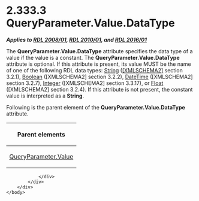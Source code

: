 <html dir="LTR" xmlns:mshelp="http://msdn.microsoft.com/mshelp" xmlns:ddue="http://ddue.schemas.microsoft.com/authoring/2003/5" xmlns:xlink="http://www.w3.org/1999/xlink" xmlns:tool="http://www.microsoft.com/tooltip">
    <head>
        <meta http-equiv="Content-Type" content="text/html; CHARSET=utf-8"></meta>
        <meta name="save" content="history"></meta>
        <title>2.333.3 QueryParameter.Value.DataType</title>
        <xml>
            <mshelp:toctitle title="2.333.3 QueryParameter.Value.DataType"></mshelp:toctitle>
            <mshelp:rltitle title="[MS-RDL]: QueryParameter.Value.DataType"></mshelp:rltitle>
            <mshelp:keyword index="A" term="ca7f8b99-d786-42b6-9a0b-970ddafbf1d2"></mshelp:keyword>
            <mshelp:attr name="DCSext.ContentType" value="open specification"></mshelp:attr>
            <mshelp:attr name="AssetID" value="ca7f8b99-d786-42b6-9a0b-970ddafbf1d2"></mshelp:attr>
            <mshelp:attr name="TopicType" value="kbRef"></mshelp:attr>
            <mshelp:attr name="DCSext.Title" value="[MS-RDL]: QueryParameter.Value.DataType" />
        </xml>
    </head>
    <body>
        <div id="header">
            <h1 class="heading">2.333.3 QueryParameter.Value.DataType</h1>
        </div>
        <div id="mainSection">
            <div id="mainBody">
                <div id="allHistory" class="saveHistory"></div>
                <div id="sectionSection0" class="section" name="collapseableSection">
                    

<p><b><i>Applies to </i></b><a href="1e855f94-4617-47e4-b89e-0856c6cb420f.htm"><b><i>RDL 2008/01</i></b></a><b><i>,
</i></b><a href="3428e690-a348-4ec7-8a6a-8efb42d2cdee.htm"><b><i>RDL 2010/01</i></b></a><b><i>,
and </i></b><a href="52ce3983-2bfc-4e72-9359-42aaf5fe4509.htm"><b><i>RDL 2016/01</i></b></a></p>

<p>The <b>QueryParameter.Value.DataType</b> attribute specifies
the data type of a value if the value is a constant. The <b>QueryParameter.Value.DataType</b>
attribute is optional. If this attribute is present, its value MUST be the name
of one of the following RDL data types: <a href="1ed81ef3-a683-45e3-aaad-bd2bbe71bc3d.htm">String</a> (<a href="https://go.microsoft.com/fwlink/?LinkId=90610">[XMLSCHEMA2]</a> section
3.2.1), <a href="4802fa14-3619-43fa-9898-3acab160a24c.htm">Boolean</a>
([XMLSCHEMA2] section 3.2.2), <a href="d3b6da93-3935-4a28-8521-268d6f7f9a9d.htm">DateTime</a> ([XMLSCHEMA2]
section 3.2.7), <a href="176fbb59-c3e2-430c-b1bb-37fd15df813e.htm">Integer</a>
([XMLSCHEMA2] section 3.3.17), or <a href="c7d0946f-992e-4abc-a304-09b53e030692.htm">Float</a> ([XMLSCHEMA2]
section 3.2.4). If this attribute is not present, the constant value is
interpreted as a <b>String</b>.</p>

<p>Following is the parent element of the <b>QueryParameter.Value.DataType</b>
attribute.</p>

<table>
 <thead>
  <tr>
   <th>
   <p>Parent elements</p>
   </th>
  </tr>
 </thead>
 <tr>
  <td>
  <p><a href="460d7670-b17e-4b1c-8dfd-6e708eef1d8c.htm">QueryParameter.Value</a></p>
  </td>
 </tr>
</table>

<p> </p>


                </div>
            </div>
        </div>
    </body>
</html>